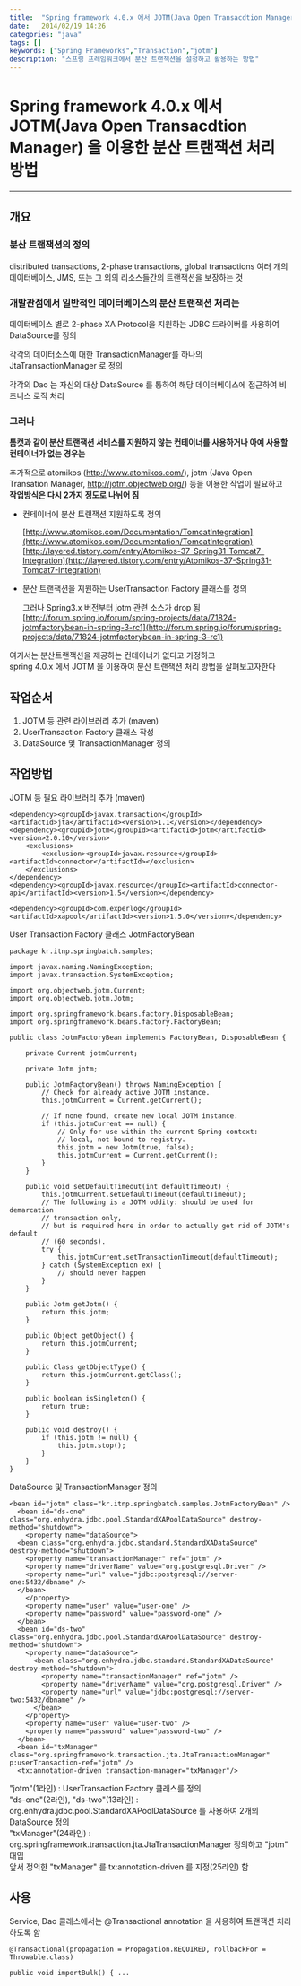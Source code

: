```yaml
---
title:  "Spring framework 4.0.x 에서 JOTM(Java Open Transacdtion Manager) 을 이용한 분산 트랜잭션 처리 방법"
date:   2014/02/19 14:26
categories: "java"
tags: []
keywords: ["Spring Frameworks","Transaction","jotm"]
description: "스프링 프레임워크에서 분산 트랜잭션을 설정하고 활용하는 방법"
---
```


# Spring framework 4.0.x 에서 JOTM(Java Open Transacdtion Manager) 을 이용한 분산 트랜잭션 처리 방법
---

## 개요

### 분산 트랜잭션의 정의

distributed transactions, 2-phase transactions, global transactions
여러 개의 데이터베이스, JMS, 또는 그 외의 리소스들간의 트랜잭션을 보장하는 것


### 개발관점에서 일반적인 데이터베이스의 분산 트랜잭션 처리는

데이터베이스 별로 2-phase XA Protocol을 지원하는 JDBC 드라이버를 사용하여 DataSource를 정의

각각의 데이터소스에 대한 TransactionManager를 하나의 JtaTransactionManager 로 정의

각각의 Dao 는 자신의 대상 DataSource 를 통하여 해당 데이터베이스에 접근하여 비즈니스 로직 처리

### 그러나

**톰캣과 같이 분산 트랜잭션 서비스를 지원하지 않는 컨테이너를 사용하거나 아예 사용할 컨테이너가 없는 경우는**

추가적으로 atomikos (http://www.atomikos.com/), jotm (Java Open Transation Manager, http://jotm.objectweb.org/) 등을 이용한 작업이 필요하고  
**작업방식은 다시 2가지 정도로 나뉘어 짐**

- 컨테이너에 분산 트랜잭션 지원하도록 정의

  [http://www.atomikos.com/Documentation/TomcatIntegration](http://www.atomikos.com/Documentation/TomcatIntegration)  
  [http://layered.tistory.com/entry/Atomikos-37-Spring31-Tomcat7-Integration](http://layered.tistory.com/entry/Atomikos-37-Spring31-Tomcat7-Integration)

- 분산 트랜잭션을 지원하는 UserTransaction Factory 클래스를 정의

  그러나 Spring3.x 버전부터 jotm 관련 소스가 drop 됨 [http://forum.spring.io/forum/spring-projects/data/71824-jotmfactorybean-in-spring-3-rc1](http://forum.spring.io/forum/spring-projects/data/71824-jotmfactorybean-in-spring-3-rc1)

여기서는 분산트랜잭션을 제공하는 컨테이너가 없다고 가정하고  
spring 4.0.x 에서 JOTM 을 이용하여 분산 트랜잭션 처리 방법을 살펴보고자한다

## 작업순서

1. JOTM 등 관련 라이브러리 추가 (maven)
1. UserTransaction Factory 클래스 작성
1. DataSource 및 TransactionManager 정의

## 작업방법

JOTM 등 필요 라이브러리 추가 (maven)

```
<dependency><groupId>javax.transaction</groupId><artifactId>jta</artifactId><version>1.1</version></dependency>
<dependency><groupId>jotm</groupId><artifactId>jotm</artifactId><version>2.0.10</version>
	<exclusions>
		<exclusion><groupId>javax.resource</groupId><artifactId>connector</artifactId></exclusion>
	</exclusions>
</dependency>
<dependency><groupId>javax.resource</groupId><artifactId>connector-api</artifactId><version>1.5</version></dependency>

<dependency><groupId>com.experlog</groupId><artifactId>xapool</artifactId><version>1.5.0</versionv</dependency>
```

User Transaction Factory 클래스 JotmFactoryBean

```
package kr.itnp.springbatch.samples;

import javax.naming.NamingException;  
import javax.transaction.SystemException;  
  
import org.objectweb.jotm.Current;  
import org.objectweb.jotm.Jotm;  
  
import org.springframework.beans.factory.DisposableBean;  
import org.springframework.beans.factory.FactoryBean;  

public class JotmFactoryBean implements FactoryBean, DisposableBean {  
  
    private Current jotmCurrent;  
  
    private Jotm jotm;  
  
    public JotmFactoryBean() throws NamingException {  
        // Check for already active JOTM instance.  
        this.jotmCurrent = Current.getCurrent();  
  
        // If none found, create new local JOTM instance.  
        if (this.jotmCurrent == null) {  
            // Only for use within the current Spring context:  
            // local, not bound to registry.  
            this.jotm = new Jotm(true, false);  
            this.jotmCurrent = Current.getCurrent();  
        }  
    }  
  
    public void setDefaultTimeout(int defaultTimeout) {  
        this.jotmCurrent.setDefaultTimeout(defaultTimeout);  
        // The following is a JOTM oddity: should be used for demarcation  
        // transaction only,  
        // but is required here in order to actually get rid of JOTM's default  
        // (60 seconds).  
        try {  
            this.jotmCurrent.setTransactionTimeout(defaultTimeout);  
        } catch (SystemException ex) {  
            // should never happen  
        }  
    }  
  
    public Jotm getJotm() {  
        return this.jotm;  
    }  
  
    public Object getObject() {  
        return this.jotmCurrent;  
    }  
  
    public Class getObjectType() {  
        return this.jotmCurrent.getClass();  
    }  
  
    public boolean isSingleton() {  
        return true;  
    }  
  
    public void destroy() {  
        if (this.jotm != null) {  
            this.jotm.stop();  
        }  
    } 
}
```

DataSource 및 TransactionManager 정의

```
<bean id="jotm" class="kr.itnp.springbatch.samples.JotmFactoryBean" />    
  <bean id="ds-one" class="org.enhydra.jdbc.pool.StandardXAPoolDataSource" destroy-method="shutdown">
	<property name="dataSource">
  <bean class="org.enhydra.jdbc.standard.StandardXADataSource" destroy-method="shutdown">
	<property name="transactionManager" ref="jotm" />
	<property name="driverName" value="org.postgresql.Driver" />
	<property name="url" value="jdbc:postgresql://server-one:5432/dbname" />
  </bean>
    </property>
    <property name="user" value="user-one" />
    <property name="password" value="password-one" />
  </bean>
  <bean id="ds-two" class="org.enhydra.jdbc.pool.StandardXAPoolDataSource" destroy-method="shutdown">
    <property name="dataSource">
      <bean class="org.enhydra.jdbc.standard.StandardXADataSource" destroy-method="shutdown">
        <property name="transactionManager" ref="jotm" />
        <property name="driverName" value="org.postgresql.Driver" />
        <property name="url" value="jdbc:postgresql://server-two:5432/dbname" />
      </bean>
    </property>
    <property name="user" value="user-two" />
    <property name="password" value="password-two" />
  </bean>
  <bean id="txManager" class="org.springframework.transaction.jta.JtaTransactionManager" p:userTransaction-ref="jotm" />
  <tx:annotation-driven transaction-manager="txManager"/>
```


"jotm"(1라인) : UserTransaction Factory 클래스를 정의  
"ds-one"(2라인), "ds-two"(13라인) : org.enhydra.jdbc.pool.StandardXAPoolDataSource 를 사용하여 2개의 DataSource 정의  
"txManager"(24라인) : org.springframework.transaction.jta.JtaTransactionManager 정의하고 "jotm" 대입  
앞서 정의한 "txManager" 를 tx:annotation-driven 를 지정(25라인) 함


## 사용

Service, Dao 클래스에서는 @Transactional annotation 을 사용하여 트랜잭션 처리하도록 함

```
@Transactional(propagation = Propagation.REQUIRED, rollbackFor = Throwable.class)

public void importBulk() { ...
```